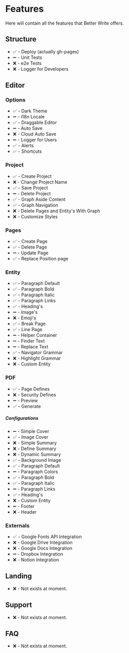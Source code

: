 # Features

Here will contain all the features that Better Write offers.

## Structure

- ✅ - Deploy (actually gh-pages)
- ➖ - Unit Tests
- ❌ - e2e Tests
- ❌ - Logger for Developers

## Editor

### Options

- ✅ - Dark Theme
- ➖ - i18n Locale
- ✅ - Draggable Editor
- ➖ - Auto Save
- ❌ - Cloud Auto Save
- ➖ - Logger for Users
- ✅ - Alerts
- ✅ - Shortcuts

### Project

- ✅ - Create Project
- ❌ - Change Project Name
- ✅ - Save Project
- ➖ - Delete Project
- ✅ - Graph Aside Content
- ✅ - Graph Navigation
- ❌ - Delete Pages and Entity's With Graph
- ❌ - Customize Styles

### Pages

- ✅ - Create Page
- ✅ - Delete Page
- ➖ - Update Page
- ✅ - Replace Position page

### Entity

- ✅ - Paragraph Default
- ✅ - Paragraph Bold
- ✅ - Paragraph Italic
- ✅ - Paragraph Links
- ✅ - Heading's
- ➖ - Image's
- ❌ - Emoji's
- ✅ - Break Page
- ✅ - Line Page
- ➖ - Helper Container
- ➖ - Finder Text
- ➖ - Replace Text
- ✅ - Navigator Grammar
- ❌ - Highlight Grammar
- ❌ - Custom Entity

### PDF

- ✅ - Page Defines
- ❌ - Security Defines
- ➖ - Preview
- ✅ - Generate

##### Configurations

- ➖ - Simple Cover
- ✅ - Image Cover
- ❌ - Simple Summary
- ❌ - Define Summary
- ❌ - Dynamic Summary
- ✅ - Background Image
- ✅ - Paragraph Default
- ➖ - Paragraph Colors
- ✅ - Paragraph Bold
- ✅ - Paragraph Italic
- ➖ - Paragraph Links
- ✅ - Heading's
- ❌ - Custom Entity
- ➖ - Footer
- ❌ - Header

### Externals

- ✅ - Google Fonts API Integration
- ❌ - Google Drive Integration
- ❌ - Google Docs Integration
- ➖ - Dropbox Integration
- ❌ - Notion Integration

## Landing

- ❌ - Not exists at moment.

## Support

- ❌ - Not exists at moment.

## FAQ

- ❌ - Not exists at moment.
